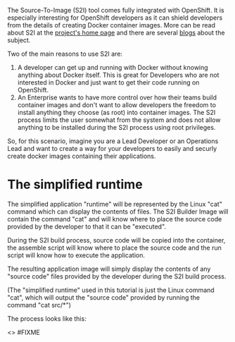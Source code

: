 The Source-To-Image (S2I) tool comes fully integrated with OpenShift.  It is especially interesting for OpenShift developers as it can shield developers from the details of creating Docker container images.  More can be read about S2I at the [project's home page](https://github.com/openshift/source-to-image/) and there are several [blogs](https://blog.openshift.com/deploying-applications-from-images-in-openshift-part-one-web-console/) about the subject. 

Two of the main reasons to use S2I are:

1. A developer can get up and running with Docker without knowing anything about Docker itself.  This is great for Developers who are not interested in Docker and just want to get their code running on OpenShift. 
1. An Enterprise wants to have more control over how their teams build container images and don't want to allow developers the freedom to install anything they choose (as root) into container images.  The S2I process limits the user somewhat from the system and does not allow anything to be installed during the S2I process using root privileges. 

So, for this scenario, imagine you are a Lead Developer or an Operations Lead and want to create a way for your developers to easily and securly create docker images containing their applications. 

# The simplified runtime

The simplified application "runtime" will be represented by the Linux "cat" command which can display the contents of files.
The S2I Builder Image will contain the command "cat" and will know where to place the source code provided by the developer to that it can be "executed". 

During the S2I build process, source code will be copied into the container, the assemble script will know where to place the source code and the run script will know how to execute the application.

The resulting application image will simply display the contents of any "source code" files provided by the developer during the S2I build process. 

(The "simplified runtime" used in this tutorial is just the Linux command "cat", which will output the "source code" provided by running the command "cat src/*")

The process looks like this:

<<add image>> #FIXME
